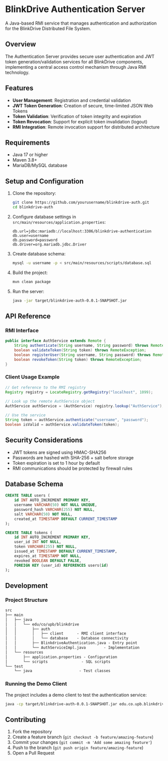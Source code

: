 # BlinkDrive Authentication Server

A Java-based RMI service that manages authentication and authorization for the BlinkDrive Distributed File System.

## Overview

The Authentication Server provides secure user authentication and JWT token generation/validation services for all BlinkDrive components, implementing a central access control mechanism through Java RMI technology.

## Features

- **User Management**: Registration and credential validation
- **JWT Token Generation**: Creation of secure, time-limited JSON Web Tokens
- **Token Validation**: Verification of token integrity and expiration
- **Token Revocation**: Support for explicit token invalidation (logout)
- **RMI Integration**: Remote invocation support for distributed architecture

## Requirements

- Java 17 or higher
- Maven 3.8+
- MariaDB/MySQL database

## Setup and Configuration

1. Clone the repository:

   ```bash
   git clone https://github.com/yourusername/blinkdrive-auth.git
   cd blinkdrive-auth
   ```

2. Configure database settings in `src/main/resources/application.properties`:

   ```properties
   db.url=jdbc:mariadb://localhost:3306/blinkdrive-authentication
   db.user=username
   db.password=password
   db.driver=org.mariadb.jdbc.Driver
   ```

3. Create database schema:

   ```bash
   mysql -u username -p < src/main/resources/scripts/database.sql
   ```

4. Build the project:

   ```bash
   mvn clean package
   ```

5. Run the server:

   ```bash
   java -jar target/blinkdrive-auth-0.0.1-SNAPSHOT.jar
   ```

## API Reference

### RMI Interface

```java
public interface AuthService extends Remote {
    String authenticate(String username, String password) throws RemoteException;
    boolean validateToken(String token) throws RemoteException;
    boolean registerUser(String username, String password) throws RemoteException;
    boolean revokeToken(String token) throws RemoteException;
}
```

### Client Usage Example

```java
// Get reference to the RMI registry
Registry registry = LocateRegistry.getRegistry("localhost", 1099);
    
// Look up the remote AuthService object
AuthService authService = (AuthService) registry.lookup("AuthService");

// Use the service
String token = authService.authenticate("username", "password");
boolean isValid = authService.validateToken(token);
```

## Security Considerations

- JWT tokens are signed using HMAC-SHA256
- Passwords are hashed with SHA-256 + salt before storage
- Token expiration is set to 1 hour by default
- RMI communications should be protected by firewall rules

## Database Schema

```sql
CREATE TABLE users (
    id INT AUTO_INCREMENT PRIMARY KEY,
    username VARCHAR(50) NOT NULL UNIQUE,
    password_hash VARCHAR(255) NOT NULL,
    salt VARCHAR(50) NOT NULL,
    created_at TIMESTAMP DEFAULT CURRENT_TIMESTAMP
);

CREATE TABLE tokens (
    id INT AUTO_INCREMENT PRIMARY KEY,
    user_id INT NOT NULL,
    token VARCHAR(255) NOT NULL,
    issued_at TIMESTAMP DEFAULT CURRENT_TIMESTAMP,
    expires_at TIMESTAMP NOT NULL,
    revoked BOOLEAN DEFAULT FALSE,
    FOREIGN KEY (user_id) REFERENCES users(id)
);
```

## Development

### Project Structure

```md
src
├── main
│   ├── java
│   │   └── edu/co/upb/blinkdrive
│   │       ├── auth
│   │       │   ├── client      - RMI client interface
│   │       │   └── database    - Database connectivity
│   │       ├── BlinkdriveAuthentication.java - Entry point
│   │       └── AuthServiceImpl.java        - Implementation
│   └── resources
│       ├── application.properties - Configuration
│       └── scripts               - SQL scripts
└── test
    └── java                     - Test classes
```

### Running the Demo Client

The project includes a demo client to test the authentication service:

```bash
java -cp target/blinkdrive-auth-0.0.1-SNAPSHOT.jar edu.co.upb.blinkdrive.auth.client.AuthClientDemo
```

## Contributing

1. Fork the repository
2. Create a feature branch (`git checkout -b feature/amazing-feature`)
3. Commit your changes (`git commit -m 'Add some amazing feature'`)
4. Push to the branch (`git push origin feature/amazing-feature`)
5. Open a Pull Request
